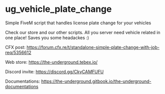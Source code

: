 # ug_vehicle_plate_change
Simple FiveM script that handles license plate change for your vehicles

Check our store and our other scripts. All you server need vehicle related in one place! Saves you some headackes :)

CFX post: https://forum.cfx.re/t/standalone-simple-plate-change-with-job-req/5356612

Web store: https://the-underground.tebex.io/

Discord invite: https://discord.gg/CkyCAMFUFU

Documentations: https://the-underground.gitbook.io/the-underground-documentations
